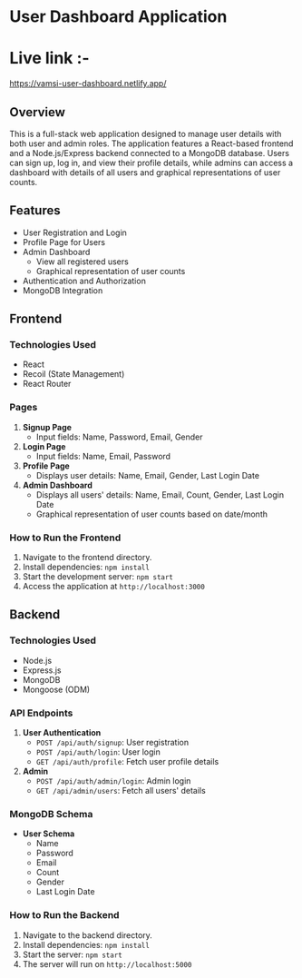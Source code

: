 # User Dashboard Application

# Live link :-
https://vamsi-user-dashboard.netlify.app/

## Overview
This is a full-stack web application designed to manage user details with both user and admin roles. The application features a React-based frontend and a Node.js/Express backend connected to a MongoDB database. Users can sign up, log in, and view their profile details, while admins can access a dashboard with details of all users and graphical representations of user counts.

## Features
- User Registration and Login
- Profile Page for Users
- Admin Dashboard
  - View all registered users
  - Graphical representation of user counts
- Authentication and Authorization
- MongoDB Integration

## Frontend
### Technologies Used
- React
- Recoil (State Management)
- React Router

### Pages
1. **Signup Page**
   - Input fields: Name, Password, Email, Gender
2. **Login Page**
   - Input fields: Name, Email, Password
3. **Profile Page**
   - Displays user details: Name, Email, Gender, Last Login Date
4. **Admin Dashboard**
   - Displays all users' details: Name, Email, Count, Gender, Last Login Date
   - Graphical representation of user counts based on date/month

### How to Run the Frontend
1. Navigate to the frontend directory.
2. Install dependencies: `npm install`
3. Start the development server: `npm start`
4. Access the application at `http://localhost:3000`

## Backend
### Technologies Used
- Node.js
- Express.js
- MongoDB
- Mongoose (ODM)

### API Endpoints
1. **User Authentication**
   - `POST /api/auth/signup`: User registration
   - `POST /api/auth/login`: User login
   - `GET /api/auth/profile`: Fetch user profile details
2. **Admin**
   - `POST /api/auth/admin/login`: Admin login
   - `GET /api/admin/users`: Fetch all users' details

### MongoDB Schema
- **User Schema**
  - Name
  - Password
  - Email
  - Count
  - Gender
  - Last Login Date

### How to Run the Backend
1. Navigate to the backend directory.
2. Install dependencies: `npm install`
3. Start the server: `npm start`
4. The server will run on `http://localhost:5000`
